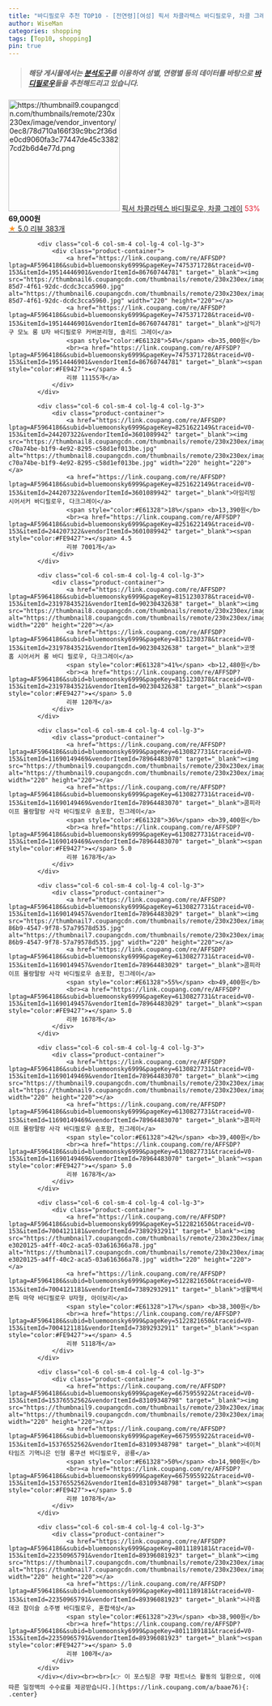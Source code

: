 ```yaml
---
title: "바디필로우 추천 TOP10 - [전연령][여성] 픽서 차콜라텍스 바디필로우, 차콜 그레이"
author: WiseMan
categories: shopping
tags: [Top10, shopping]
pin: true
---
```


> ##### 해당 게시물에서는 [**분석도구**](https://itemscout.io/)를 이용하여 **성별**, **연령별** 등의 데이터를 바탕으로 [**바디필로우**](https://link.coupang.com/a/baae76)들을 추천해드리고 있습니다.
<div class="container"><div class="row">
            <div class="col-6 col-sm-4 col-lg-4 col-lg-3">
                <div class="product-container">
                    <a href="https://link.coupang.com/re/AFFSDP?lptag=AF5964186&subid=bluemoonsky6999&pageKey=7648287522&traceid=V0-153&itemId=20342974500&vendorItemId=87610633728" target="_blank"><img src="https://thumbnail9.coupangcdn.com/thumbnails/remote/230x230ex/image/vendor_inventory/0ec8/78d710a166f39c9bc2f36de0cd9060fa3c77447de45c33827cd2b6d4e77d.png" alt="https://thumbnail9.coupangcdn.com/thumbnails/remote/230x230ex/image/vendor_inventory/0ec8/78d710a166f39c9bc2f36de0cd9060fa3c77447de45c33827cd2b6d4e77d.png" width="220" height="220"></a>
                    <a href="https://link.coupang.com/re/AFFSDP?lptag=AF5964186&subid=bluemoonsky6999&pageKey=7648287522&traceid=V0-153&itemId=20342974500&vendorItemId=87610633728" target="_blank">픽서 차콜라텍스 바디필로우, 차콜 그레이</a>
                    <span style="color:#E61328">53%</span> <b>69,000원</b>
                    <br><a href="https://link.coupang.com/re/AFFSDP?lptag=AF5964186&subid=bluemoonsky6999&pageKey=7648287522&traceid=V0-153&itemId=20342974500&vendorItemId=87610633728" target="_blank"><span style="color:#FE9427">★</span> 5.0
                    리뷰 383개</a>
                </div>
            </div>
            
            <div class="col-6 col-sm-4 col-lg-4 col-lg-3">
                <div class="product-container">
                    <a href="https://link.coupang.com/re/AFFSDP?lptag=AF5964186&subid=bluemoonsky6999&pageKey=7475371728&traceid=V0-153&itemId=19514446901&vendorItemId=86760744781" target="_blank"><img src="https://thumbnail6.coupangcdn.com/thumbnails/remote/230x230ex/image/retail/images/2023/08/02/10/3/36fc75d3-85d7-4f61-92dc-dcdc3cca5960.jpg" alt="https://thumbnail6.coupangcdn.com/thumbnails/remote/230x230ex/image/retail/images/2023/08/02/10/3/36fc75d3-85d7-4f61-92dc-dcdc3cca5960.jpg" width="220" height="220"></a>
                    <a href="https://link.coupang.com/re/AFFSDP?lptag=AF5964186&subid=bluemoonsky6999&pageKey=7475371728&traceid=V0-153&itemId=19514446901&vendorItemId=86760744781" target="_blank">삼익가구 모노 롱 U자 바디필로우 커버분리형, 솔리드 그레이</a>
                    <span style="color:#E61328">54%</span> <b>35,000원</b>
                    <br><a href="https://link.coupang.com/re/AFFSDP?lptag=AF5964186&subid=bluemoonsky6999&pageKey=7475371728&traceid=V0-153&itemId=19514446901&vendorItemId=86760744781" target="_blank"><span style="color:#FE9427">★</span> 4.5
                    리뷰 11155개</a>
                </div>
            </div>
            
            <div class="col-6 col-sm-4 col-lg-4 col-lg-3">
                <div class="product-container">
                    <a href="https://link.coupang.com/re/AFFSDP?lptag=AF5964186&subid=bluemoonsky6999&pageKey=8251622149&traceid=V0-153&itemId=244207322&vendorItemId=3601089942" target="_blank"><img src="https://thumbnail8.coupangcdn.com/thumbnails/remote/230x230ex/image/retail/images/1588814612533868-c70a74be-b1f9-4e92-8295-c58d1ef013be.jpg" alt="https://thumbnail8.coupangcdn.com/thumbnails/remote/230x230ex/image/retail/images/1588814612533868-c70a74be-b1f9-4e92-8295-c58d1ef013be.jpg" width="220" height="220"></a>
                    <a href="https://link.coupang.com/re/AFFSDP?lptag=AF5964186&subid=bluemoonsky6999&pageKey=8251622149&traceid=V0-153&itemId=244207322&vendorItemId=3601089942" target="_blank">아임리빙 시어서커 바디필로우, 다크그레이</a>
                    <span style="color:#E61328">18%</span> <b>13,390원</b>
                    <br><a href="https://link.coupang.com/re/AFFSDP?lptag=AF5964186&subid=bluemoonsky6999&pageKey=8251622149&traceid=V0-153&itemId=244207322&vendorItemId=3601089942" target="_blank"><span style="color:#FE9427">★</span> 4.5
                    리뷰 7001개</a>
                </div>
            </div>
            
            <div class="col-6 col-sm-4 col-lg-4 col-lg-3">
                <div class="product-container">
                    <a href="https://link.coupang.com/re/AFFSDP?lptag=AF5964186&subid=bluemoonsky6999&pageKey=8151230378&traceid=V0-153&itemId=23197843521&vendorItemId=90230432638" target="_blank"><img src="https://thumbnail8.coupangcdn.com/thumbnails/remote/230x230ex/image/0820_amir_esrgan_inf80k_batch_0_max3k/f26b/7bcd50c57409f9e3d3aca913b45e716184fd502a2bb610c9cff48c1144db.jpg" alt="https://thumbnail8.coupangcdn.com/thumbnails/remote/230x230ex/image/0820_amir_esrgan_inf80k_batch_0_max3k/f26b/7bcd50c57409f9e3d3aca913b45e716184fd502a2bb610c9cff48c1144db.jpg" width="220" height="220"></a>
                    <a href="https://link.coupang.com/re/AFFSDP?lptag=AF5964186&subid=bluemoonsky6999&pageKey=8151230378&traceid=V0-153&itemId=23197843521&vendorItemId=90230432638" target="_blank">코멧 홈 시어서커 롱 바디 필로우, 다크그레이</a>
                    <span style="color:#E61328">41%</span> <b>12,480원</b>
                    <br><a href="https://link.coupang.com/re/AFFSDP?lptag=AF5964186&subid=bluemoonsky6999&pageKey=8151230378&traceid=V0-153&itemId=23197843521&vendorItemId=90230432638" target="_blank"><span style="color:#FE9427">★</span> 5.0
                    리뷰 120개</a>
                </div>
            </div>
            
            <div class="col-6 col-sm-4 col-lg-4 col-lg-3">
                <div class="product-container">
                    <a href="https://link.coupang.com/re/AFFSDP?lptag=AF5964186&subid=bluemoonsky6999&pageKey=6130827731&traceid=V0-153&itemId=11690149469&vendorItemId=78964483070" target="_blank"><img src="https://thumbnail9.coupangcdn.com/thumbnails/remote/230x230ex/image/0820_amir_esrgan_inf80k_batch_3_max3k/fc0c/8625e413e626d2878703e72e47f13bc24ae615edbf3fe16a9969bbc9cf68.jpg" alt="https://thumbnail9.coupangcdn.com/thumbnails/remote/230x230ex/image/0820_amir_esrgan_inf80k_batch_3_max3k/fc0c/8625e413e626d2878703e72e47f13bc24ae615edbf3fe16a9969bbc9cf68.jpg" width="220" height="220"></a>
                    <a href="https://link.coupang.com/re/AFFSDP?lptag=AF5964186&subid=bluemoonsky6999&pageKey=6130827731&traceid=V0-153&itemId=11690149469&vendorItemId=78964483070" target="_blank">콤피라이프 몰랑말랑 사각 바디필로우 솜포함, 진그레이</a>
                    <span style="color:#E61328">36%</span> <b>39,400원</b>
                    <br><a href="https://link.coupang.com/re/AFFSDP?lptag=AF5964186&subid=bluemoonsky6999&pageKey=6130827731&traceid=V0-153&itemId=11690149469&vendorItemId=78964483070" target="_blank"><span style="color:#FE9427">★</span> 5.0
                    리뷰 1678개</a>
                </div>
            </div>
            
            <div class="col-6 col-sm-4 col-lg-4 col-lg-3">
                <div class="product-container">
                    <a href="https://link.coupang.com/re/AFFSDP?lptag=AF5964186&subid=bluemoonsky6999&pageKey=6130827731&traceid=V0-153&itemId=11690149457&vendorItemId=78964483029" target="_blank"><img src="https://thumbnail7.coupangcdn.com/thumbnails/remote/230x230ex/image/retail/images/2021/10/18/10/3/5b328194-86b9-4547-9f78-57a79578d535.jpg" alt="https://thumbnail7.coupangcdn.com/thumbnails/remote/230x230ex/image/retail/images/2021/10/18/10/3/5b328194-86b9-4547-9f78-57a79578d535.jpg" width="220" height="220"></a>
                    <a href="https://link.coupang.com/re/AFFSDP?lptag=AF5964186&subid=bluemoonsky6999&pageKey=6130827731&traceid=V0-153&itemId=11690149457&vendorItemId=78964483029" target="_blank">콤피라이프 몰랑말랑 사각 바디필로우 솜포함, 진그레이</a>
                    <span style="color:#E61328">55%</span> <b>49,400원</b>
                    <br><a href="https://link.coupang.com/re/AFFSDP?lptag=AF5964186&subid=bluemoonsky6999&pageKey=6130827731&traceid=V0-153&itemId=11690149457&vendorItemId=78964483029" target="_blank"><span style="color:#FE9427">★</span> 5.0
                    리뷰 1678개</a>
                </div>
            </div>
            
            <div class="col-6 col-sm-4 col-lg-4 col-lg-3">
                <div class="product-container">
                    <a href="https://link.coupang.com/re/AFFSDP?lptag=AF5964186&subid=bluemoonsky6999&pageKey=6130827731&traceid=V0-153&itemId=11690149469&vendorItemId=78964483070" target="_blank"><img src="https://thumbnail9.coupangcdn.com/thumbnails/remote/230x230ex/image/0820_amir_esrgan_inf80k_batch_3_max3k/fc0c/8625e413e626d2878703e72e47f13bc24ae615edbf3fe16a9969bbc9cf68.jpg" alt="https://thumbnail9.coupangcdn.com/thumbnails/remote/230x230ex/image/0820_amir_esrgan_inf80k_batch_3_max3k/fc0c/8625e413e626d2878703e72e47f13bc24ae615edbf3fe16a9969bbc9cf68.jpg" width="220" height="220"></a>
                    <a href="https://link.coupang.com/re/AFFSDP?lptag=AF5964186&subid=bluemoonsky6999&pageKey=6130827731&traceid=V0-153&itemId=11690149469&vendorItemId=78964483070" target="_blank">콤피라이프 몰랑말랑 사각 바디필로우 솜포함, 진그레이</a>
                    <span style="color:#E61328">42%</span> <b>39,400원</b>
                    <br><a href="https://link.coupang.com/re/AFFSDP?lptag=AF5964186&subid=bluemoonsky6999&pageKey=6130827731&traceid=V0-153&itemId=11690149469&vendorItemId=78964483070" target="_blank"><span style="color:#FE9427">★</span> 5.0
                    리뷰 1678개</a>
                </div>
            </div>
            
            <div class="col-6 col-sm-4 col-lg-4 col-lg-3">
                <div class="product-container">
                    <a href="https://link.coupang.com/re/AFFSDP?lptag=AF5964186&subid=bluemoonsky6999&pageKey=5122821650&traceid=V0-153&itemId=7004121181&vendorItemId=73892932911" target="_blank"><img src="https://thumbnail7.coupangcdn.com/thumbnails/remote/230x230ex/image/retail/images/13483799842180625-e3020125-a4ff-40c2-aca5-03a616366a78.jpg" alt="https://thumbnail7.coupangcdn.com/thumbnails/remote/230x230ex/image/retail/images/13483799842180625-e3020125-a4ff-40c2-aca5-03a616366a78.jpg" width="220" height="220"></a>
                    <a href="https://link.coupang.com/re/AFFSDP?lptag=AF5964186&subid=bluemoonsky6999&pageKey=5122821650&traceid=V0-153&itemId=7004121181&vendorItemId=73892932911" target="_blank">생활백서 쫀득 마약 바디필로우 U자형, 아이보리</a>
                    <span style="color:#E61328">17%</span> <b>38,300원</b>
                    <br><a href="https://link.coupang.com/re/AFFSDP?lptag=AF5964186&subid=bluemoonsky6999&pageKey=5122821650&traceid=V0-153&itemId=7004121181&vendorItemId=73892932911" target="_blank"><span style="color:#FE9427">★</span> 4.5
                    리뷰 5118개</a>
                </div>
            </div>
            
            <div class="col-6 col-sm-4 col-lg-4 col-lg-3">
                <div class="product-container">
                    <a href="https://link.coupang.com/re/AFFSDP?lptag=AF5964186&subid=bluemoonsky6999&pageKey=6675955922&traceid=V0-153&itemId=15376552562&vendorItemId=83109348798" target="_blank"><img src="https://thumbnail9.coupangcdn.com/thumbnails/remote/230x230ex/image/vendor_inventory/4a33/8746e50dc33f62b4d2bb5c417e5bd47669254f546539bd91cf1681af4d59.jpg" alt="https://thumbnail9.coupangcdn.com/thumbnails/remote/230x230ex/image/vendor_inventory/4a33/8746e50dc33f62b4d2bb5c417e5bd47669254f546539bd91cf1681af4d59.jpg" width="220" height="220"></a>
                    <a href="https://link.coupang.com/re/AFFSDP?lptag=AF5964186&subid=bluemoonsky6999&pageKey=6675955922&traceid=V0-153&itemId=15376552562&vendorItemId=83109348798" target="_blank">네이처타임즈 기역니은 인형 롱쿠션 바디필로우, 공룡</a>
                    <span style="color:#E61328">50%</span> <b>14,900원</b>
                    <br><a href="https://link.coupang.com/re/AFFSDP?lptag=AF5964186&subid=bluemoonsky6999&pageKey=6675955922&traceid=V0-153&itemId=15376552562&vendorItemId=83109348798" target="_blank"><span style="color:#FE9427">★</span> 5.0
                    리뷰 1078개</a>
                </div>
            </div>
            
            <div class="col-6 col-sm-4 col-lg-4 col-lg-3">
                <div class="product-container">
                    <a href="https://link.coupang.com/re/AFFSDP?lptag=AF5964186&subid=bluemoonsky6999&pageKey=8011189181&traceid=V0-153&itemId=22350965791&vendorItemId=89396081923" target="_blank"><img src="https://thumbnail7.coupangcdn.com/thumbnails/remote/230x230ex/image/rs_quotation_api/wcfssa0g/851fdc60248743449c7daf2b28197788.jpg" alt="https://thumbnail7.coupangcdn.com/thumbnails/remote/230x230ex/image/rs_quotation_api/wcfssa0g/851fdc60248743449c7daf2b28197788.jpg" width="220" height="220"></a>
                    <a href="https://link.coupang.com/re/AFFSDP?lptag=AF5964186&subid=bluemoonsky6999&pageKey=8011189181&traceid=V0-153&itemId=22350965791&vendorItemId=89396081923" target="_blank">나라홈데코 참이슬 소주병 바디필로우, 혼합색상</a>
                    <span style="color:#E61328">23%</span> <b>38,900원</b>
                    <br><a href="https://link.coupang.com/re/AFFSDP?lptag=AF5964186&subid=bluemoonsky6999&pageKey=8011189181&traceid=V0-153&itemId=22350965791&vendorItemId=89396081923" target="_blank"><span style="color:#FE9427">★</span> 5.0
                    리뷰 100개</a>
                </div>
            </div>
            </div></div><br><br>[👉 이 포스팅은 쿠팡 파트너스 활동의 일환으로, 이에 따른 일정액의 수수료를 제공받습니다.](https://link.coupang.com/a/baae76){: .center}
